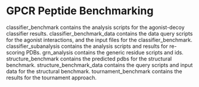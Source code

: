 # GPCR Peptide Benchmarking
classifier_benchmark contains the analysis scripts for the agonist-decoy classifier results.
classifier_benchmark_data contains the data query scripts for the agonist interactions, and the input files for the classifier_benchmark.
classifier_subanalysis contains the analysis scripts and results for re-scoring PDBs.
grn_analysis contains the generic residue scripts and ids.
structure_benchmark contains the predicted pdbs for the structural benchmark.
structure_benchmark_data contains the query scripts and input data for the structural benchmark.
tournament_benchmark contains the results for the tournament approach.